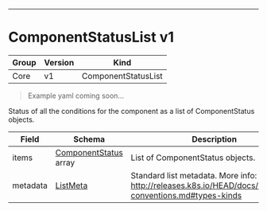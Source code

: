 

-----------
# ComponentStatusList v1

Group        | Version     | Kind
------------ | ---------- | -----------
Core | v1 | ComponentStatusList







> Example yaml coming soon...


Status of all the conditions for the component as a list of ComponentStatus objects.



Field        | Schema     | Description
------------ | ---------- | -----------
items | [ComponentStatus](#componentstatus-v1) array | List of ComponentStatus objects.
metadata | [ListMeta](#listmeta-unversioned) | Standard list metadata. More info: http://releases.k8s.io/HEAD/docs/devel/api-conventions.md#types-kinds






